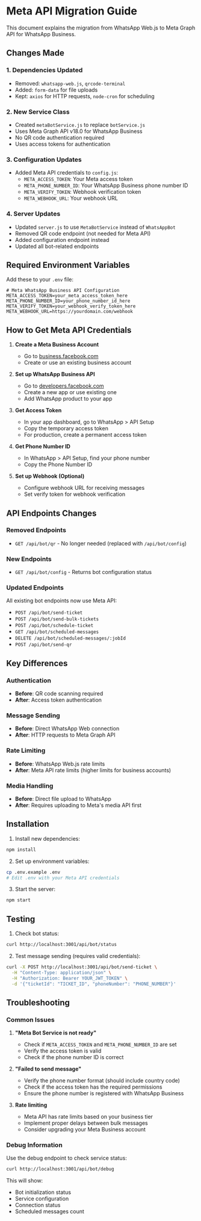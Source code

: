 # Meta API Migration Guide

This document explains the migration from WhatsApp Web.js to Meta Graph API for WhatsApp Business.

## Changes Made

### 1. Dependencies Updated
- Removed: `whatsapp-web.js`, `qrcode-terminal`
- Added: `form-data` for file uploads
- Kept: `axios` for HTTP requests, `node-cron` for scheduling

### 2. New Service Class
- Created `metaBotService.js` to replace `botService.js`
- Uses Meta Graph API v18.0 for WhatsApp Business
- No QR code authentication required
- Uses access tokens for authentication

### 3. Configuration Updates
- Added Meta API credentials to `config.js`:
  - `META_ACCESS_TOKEN`: Your Meta access token
  - `META_PHONE_NUMBER_ID`: Your WhatsApp Business phone number ID
  - `META_VERIFY_TOKEN`: Webhook verification token
  - `META_WEBHOOK_URL`: Your webhook URL

### 4. Server Updates
- Updated `server.js` to use `MetaBotService` instead of `WhatsAppBot`
- Removed QR code endpoint (not needed for Meta API)
- Added configuration endpoint instead
- Updated all bot-related endpoints

## Required Environment Variables

Add these to your `.env` file:

```env
# Meta WhatsApp Business API Configuration
META_ACCESS_TOKEN=your_meta_access_token_here
META_PHONE_NUMBER_ID=your_phone_number_id_here
META_VERIFY_TOKEN=your_webhook_verify_token_here
META_WEBHOOK_URL=https://yourdomain.com/webhook
```

## How to Get Meta API Credentials

1. **Create a Meta Business Account**
   - Go to [business.facebook.com](https://business.facebook.com)
   - Create or use an existing business account

2. **Set up WhatsApp Business API**
   - Go to [developers.facebook.com](https://developers.facebook.com)
   - Create a new app or use existing one
   - Add WhatsApp product to your app

3. **Get Access Token**
   - In your app dashboard, go to WhatsApp > API Setup
   - Copy the temporary access token
   - For production, create a permanent access token

4. **Get Phone Number ID**
   - In WhatsApp > API Setup, find your phone number
   - Copy the Phone Number ID

5. **Set up Webhook (Optional)**
   - Configure webhook URL for receiving messages
   - Set verify token for webhook verification

## API Endpoints Changes

### Removed Endpoints
- `GET /api/bot/qr` - No longer needed (replaced with `/api/bot/config`)

### New Endpoints
- `GET /api/bot/config` - Returns bot configuration status

### Updated Endpoints
All existing bot endpoints now use Meta API:
- `POST /api/bot/send-ticket`
- `POST /api/bot/send-bulk-tickets`
- `POST /api/bot/schedule-ticket`
- `GET /api/bot/scheduled-messages`
- `DELETE /api/bot/scheduled-messages/:jobId`
- `POST /api/bot/send-qr`

## Key Differences

### Authentication
- **Before**: QR code scanning required
- **After**: Access token authentication

### Message Sending
- **Before**: Direct WhatsApp Web connection
- **After**: HTTP requests to Meta Graph API

### Rate Limiting
- **Before**: WhatsApp Web.js rate limits
- **After**: Meta API rate limits (higher limits for business accounts)

### Media Handling
- **Before**: Direct file upload to WhatsApp
- **After**: Requires uploading to Meta's media API first

## Installation

1. Install new dependencies:
```bash
npm install
```

2. Set up environment variables:
```bash
cp .env.example .env
# Edit .env with your Meta API credentials
```

3. Start the server:
```bash
npm start
```

## Testing

1. Check bot status:
```bash
curl http://localhost:3001/api/bot/status
```

2. Test message sending (requires valid credentials):
```bash
curl -X POST http://localhost:3001/api/bot/send-ticket \
  -H "Content-Type: application/json" \
  -H "Authorization: Bearer YOUR_JWT_TOKEN" \
  -d '{"ticketId": "TICKET_ID", "phoneNumber": "PHONE_NUMBER"}'
```

## Troubleshooting

### Common Issues

1. **"Meta Bot Service is not ready"**
   - Check if `META_ACCESS_TOKEN` and `META_PHONE_NUMBER_ID` are set
   - Verify the access token is valid
   - Check if the phone number ID is correct

2. **"Failed to send message"**
   - Verify the phone number format (should include country code)
   - Check if the access token has the required permissions
   - Ensure the phone number is registered with WhatsApp Business

3. **Rate limiting**
   - Meta API has rate limits based on your business tier
   - Implement proper delays between bulk messages
   - Consider upgrading your Meta Business account

### Debug Information

Use the debug endpoint to check service status:
```bash
curl http://localhost:3001/api/bot/debug
```

This will show:
- Bot initialization status
- Service configuration
- Connection status
- Scheduled messages count
